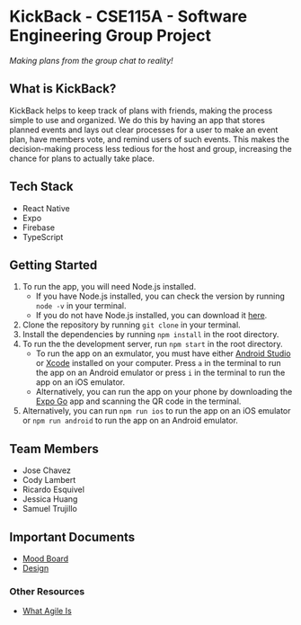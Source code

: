 # KickBack - CSE115A - Software Engineering Group Project

*Making plans from the group chat to reality!*

## What is KickBack?

KickBack helps to keep track of plans with friends, making the process simple to use and organized. We do this by having an app that stores planned events and lays out clear processes for a user to make an event plan, have members vote, and remind users of such events. This makes the decision-making process less tedious for the host and group, increasing the chance for plans to actually take place. 

## Tech Stack
- React Native
- Expo
- Firebase
- TypeScript

## Getting Started
1. To run the app, you will need Node.js installed.
   - If you have Node.js installed, you can check the version by running `node -v` in your terminal.
   - If you do not have Node.js installed, you can download it [here](https://nodejs.org/en/download/).
2. Clone the repository by running `git clone` in your terminal.
3. Install the dependencies by running `npm install` in the root directory.
4. To run the the development server, run `npm start` in the root directory.
   -  To run the app on an exmulator, you must have either [Android Studio](https://developer.android.com/studio) or [Xcode](https://developer.apple.com/xcode/) installed on your computer. Press `a` in the terminal to run the app on an Android emulator or press `i` in the terminal to run the app on an iOS emulator.
   -  Alternatively, you can run the app on your phone by downloading the [Expo Go](https://expo.dev/client) app and scanning the QR code in the terminal.
5. Alternatively, you can run `npm run ios` to run the app on an iOS emulator or `npm run android` to run the app on an Android emulator.

## Team Members
- Jose Chavez
- Cody Lambert
- Ricardo Esquivel
- Jessica Huang
- Samuel Trujillo

## Important Documents
- [Mood Board](https://www.figma.com/file/XdkA43g5a9kYNpI0tNyCUO/KickBack-Moodboard?node-id=0%3A1&t=42wjLoG4YRCPCacw-1)
- [Design](https://www.figma.com/file/IK7C2mnoJrh80PpY9Ki7d8/KickBack-High-fi?node-id=0%3A1&t=xP0ewGHmK7THyK9U-1)

### Other Resources
- [What Agile Is](https://www.atlassian.com/agile)